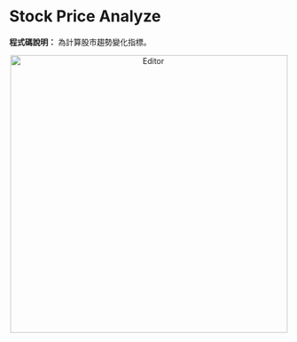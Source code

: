 # Stock Price Analyze

**程式碼說明：** 為計算股市趨勢變化指標。
<br>
<div align="center">
	<img src="./股市趨勢圖.png" alt="Editor" width="500">
</div>
<br>
